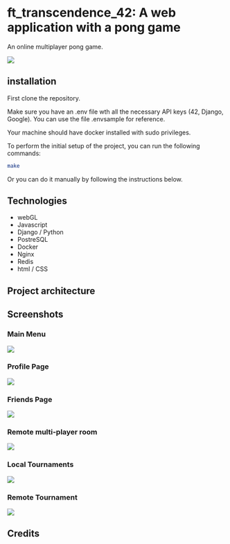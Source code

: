 # ft_transcendence_42: A web application with a pong game
An online multiplayer pong game.

![](https://github.com/Makasabi/ft_transcendence_42/blob/main/README/arena.gif)

## installation
First clone the repository.

Make sure you have an .env file wth all the necessary API keys (42, Django, Google).
You can use the file .envsample for reference.

Your machine should have docker installed with sudo privileges.

To perform the initial setup of the project, you can run the following commands:
```bash
make
```

Or you can do it manually by following the instructions below.


## Technologies
- webGL
- Javascript
- Django / Python
- PostreSQL
- Docker
- Nginx
- Redis
- html / CSS

## Project architecture

## Screenshots

### Main Menu
![](https://github.com/Makasabi/ft_transcendence_42/blob/main/README/main_menu.png)

### Profile Page
![](https://github.com/Makasabi/ft_transcendence_42/blob/main/README/profile_page.png)

### Friends Page
![](https://github.com/Makasabi/ft_transcendence_42/blob/main/README/friends.png)

### Remote multi-player room
![](https://github.com/Makasabi/ft_transcendence_42/blob/main/README/remote_room.png)

### Local Tournaments
![](https://github.com/Makasabi/ft_transcendence_42/blob/main/README/local_tournament.png)

### Remote Tournament
![](https://github.com/Makasabi/ft_transcendence_42/blob/main/README/remote_tournament.png)

## Credits
